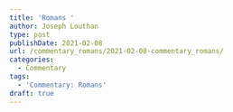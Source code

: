 ```yaml
---
title: 'Romans '
author: Joseph Louthan
type: post
publishDate: 2021-02-08
url: /commentary_romans/2021-02-08-commentary_romans/
categories:
  - Commentary
tags:
  - 'Commentary: Romans'
draft: true
---
```

